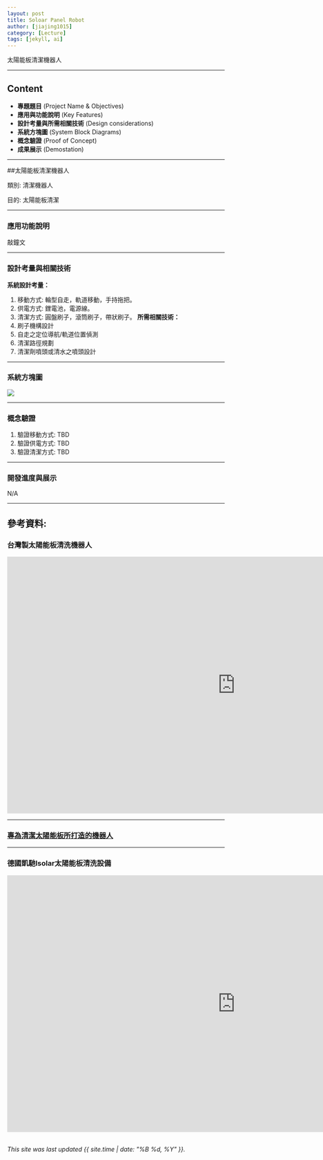 ```yaml
---
layout: post
title: Soloar Panel Robot
author: [jiajing1015]
category: [Lecture]
tags: [jekyll, ai]
---
```


太陽能板清潔機器人

---
## Content
* **專題題目** (Project Name & Objectives)
* **應用與功能說明** (Key Features)
* **設計考量與所需相關技術** (Design considerations)
* **系統方塊圖** (System Block Diagrams)
* **概念驗證** (Proof of Concept)
* **成果展示** (Demostation)

---
##太陽能板清潔機器人

類別: 清潔機器人 <br>

目的: 太陽能板清潔 <br>

---
### 應用功能說明
敲鐘文

---
### 設計考量與相關技術
**系統設計考量：**<br>
1. 移動方式: 輪型自走，軌道移動，手持拖把。
2. 供電方式: 鋰電池，電源線。
3. 清潔方式: 圓盤刷子，滾筒刷子，帶狀刷子。
**所需相關技術：**<br>
1. 刷子機構設計
2. 自走之定位導航/軌道位置偵測
3. 清潔路徑規劃
4. 清潔劑噴頭或清水之噴頭設計

---
### 系統方塊圖
![](https://)

---
### 概念驗證
1. 驗證移動方式: TBD
2. 驗證供電方式: TBD
3. 驗證清潔方式: TBD
---
### 開發進度與展示
N/A

---
## 參考資料:

### 台灣製太陽能板清洗機器人
<iframe width="1056" height="594" src="https://www.youtube.com/embed/bt7wkppjLVc" title="台灣製太陽能板清洗機器人 solar panel robot 光伏板" frameborder="0" allow="accelerometer; autoplay; clipboard-write; encrypted-media; gyroscope; picture-in-picture; web-share" allowfullscreen></iframe>

---
### [專為清潔太陽能板所打造的機器人](https://www.facebook.com/YahooTWNews/videos/%E5%B0%88%E7%82%BA%E6%B8%85%E6%BD%94%E5%A4%AA%E9%99%BD%E8%83%BD%E6%9D%BF%E6%89%80%E6%89%93%E9%80%A0%E7%9A%84%E6%A9%9F%E5%99%A8%E4%BA%BA/382538566622142/)

---
### 德國凱馳Isolar太陽能板清洗設備
<iframe width="1056" height="594" src="https://www.youtube.com/embed/zbDcf2wfANw" title="德國凱馳Isolar太陽能板清洗設備-交機實例" frameborder="0" allow="accelerometer; autoplay; clipboard-write; encrypted-media; gyroscope; picture-in-picture; web-share" allowfullscreen></iframe>


<br />
<br />

*This site was last updated {{ site.time | date: "%B %d, %Y" }}.*

